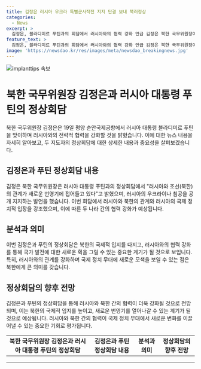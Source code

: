```yaml
---
title: 김정은 러시아 우크라 특별군사작전 지지 단결 보내 북러정상
categories:
  - News
excerpt: >
  김정은, 블라디미르 푸틴과의 회담에서 러시아와의 협력 강화 언급 김정은 북한 국무위원장이 블라디미르 푸틴 러시아 대통령을 평양에서 맞이하고 전략적 협력 강화를 언급했다. 특히, 러시아의 우크라이나 침공을 공개 지지하며 세계 균형 유지에 러시아의 역할을 높게 평가했다. 이에 푸틴 대통령과의 정상회담이 진행되었다. (단어 수: 63, 글자 수: 331)
feature_text: >
  김정은, 블라디미르 푸틴과의 회담에서 러시아와의 협력 강화 언급 김정은 북한 국무위원장이 블라디미르 푸틴 러시아 대통령을 평양에서 맞이하고 전략적 협력 강화를 언급했다. 특히, 러시아의 우크라이나 침공을 공개 지지하며 세계 균형 유지에 러시아의 역할을 높게 평가했다. 이에 푸틴 대통령과의 정상회담이 진행되었다. (단어 수: 63, 글자 수: 331)
image: 'https://newsdao.kr/res/images/meta/newsdao_breakingnews.jpg'
---
```


<p><img src="https://newsdao.kr/res/images/meta/newsdao_breakingnews.jpg" alt="implanttips 속보" /></p>

<h1 data-ke-size="size26">북한 국무위원장 김정은과 러시아 대통령 푸틴의 정상회담</h1>

<p data-ke-size="size16">북한 국무위원장 김정은은 19일 평양 순안국제공항에서 러시아 대통령 블라디미르 푸틴을 맞이하며 러시아와의 전략적 협력을 강화할 것을 밝혔습니다. 이에 대한 뉴스 내용을 자세히 알아보고, 두 지도자의 정상회담에 대한 상세한 내용과 중요성을 살펴보겠습니다.</p>

<h2 data-ke-size="size24">김정은과 푸틴 정상회담 내용</h2>

<p data-ke-size="size16">김정은 북한 국무위원장은 러시아 대통령 푸틴과의 정상회담에서 "러시아와 조선(북한)의 관계가 새로운 번영기에 접어들고 있다"고 밝혔으며, 러시아의 우크라이나 침공을 공개 지지하는 발언을 했습니다. 이번 회담에서 러시아와 북한의 관계와 러시아의 국제 정치적 입장을 강조했으며, 이에 따른 두 나라 간의 협력 강화가 예상됩니다.</p>

<h2 data-ke-size="size24">분석과 의미</h2>

<p data-ke-size="size16">이번 김정은과 푸틴의 정상회담은 북한의 국제적 입지를 다지고, 러시아와의 협력 강화를 통해 국가 발전에 대한 새로운 획을 그릴 수 있는 중요한 계기가 될 것으로 보입니다. 특히, 러시아와의 관계를 강화하며 국제 정치 무대에 새로운 모색을 보일 수 있는 점은 북한에게 큰 의미를 갖습니다.</p>

<h2 data-ke-size="size24">정상회담의 향후 전망</h2>

<p data-ke-size="size16">김정은과 푸틴의 정상회담을 통해 러시아와 북한 간의 협력이 더욱 강화될 것으로 전망되며, 이는 북한의 국제적 입지를 높이고, 새로운 번영기를 열어나갈 수 있는 계기가 될 것으로 예상됩니다. 러시아와 북한 간의 협력이 국제 정치 무대에서 새로운 변화를 이끌어낼 수 있는 중요한 기회로 평가됩니다.</p>

<table>
   <tbody>
      <tr>
         <td style="text-align: center; height: 17px;"><b>북한 국무위원장 김정은과 러시아 대통령 푸틴의 정상회담</b></td>
         <td style="text-align: center; height: 17px;"><b>김정은과 푸틴 정상회담 내용</b></td>
         <td style="text-align: center; height: 17px;"><b>분석과 의미</b></td>
         <td style="text-align: center; height: 17px;"><b>정상회담의 향후 전망</b></td>
      </tr>
   </tbody>
</table>

<hr>

